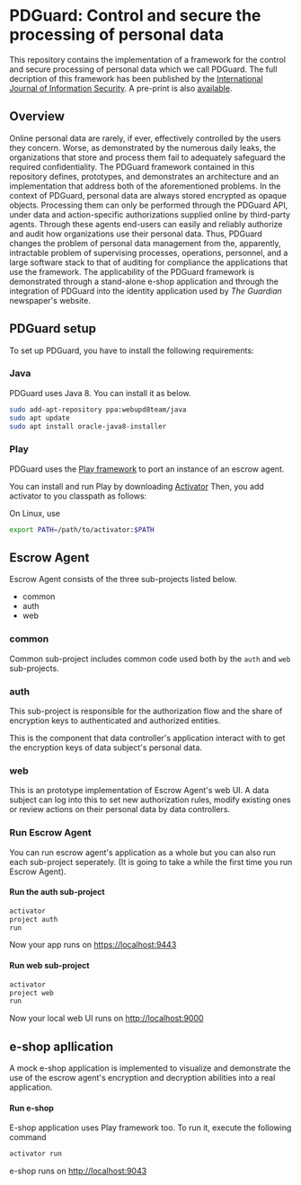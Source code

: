 # PDGuard: Control and secure the processing of personal data

This repository contains the implementation of a
framework for the control and secure processing of personal data which we call PDGuard.
The full decription of this framework has been published by the
[International Journal of Information Security](https://rdcu.be/bRQqg).
A pre-print is also [available](https://dimitro.gr/assets/papers/MSKS19.pdf).

## Overview

Online personal data are rarely,
if ever,
effectively
controlled by the users they concern.
Worse,
as demonstrated
by the numerous daily leaks,
the organizations that
store and process them fail to adequately
safeguard the required confidentiality.
The PDGuard framework contained in this repository
defines,
prototypes,
and demonstrates an architecture and
an implementation that address both
of the aforementioned problems.
In the context of PDGuard,
personal data are always stored
encrypted as opaque objects.
Processing them can only be performed through
the PDGuard API,
under data and action-specific
authorizations supplied online by third-party agents.
Through these agents end-users can easily and reliably
authorize and audit how organizations use their personal data.
Thus,
PDGuard changes the problem
of personal data management from the,
apparently,
intractable problem of supervising processes,
operations,
personnel,
and a large software
stack to that of auditing for compliance the
applications that use the framework.
The applicability of
the PDGuard framework is demonstrated through
a stand-alone e-shop application and
through the integration of PDGuard into the identity application
used by *The Guardian* newspaper's website.


## PDGuard setup

To set up PDGuard, you have to install the following requirements:

### Java
PDGuard uses Java 8. You can install it as below.

```bash
sudo add-apt-repository ppa:webupd8team/java
sudo apt update
sudo apt install oracle-java8-installer
```

### Play

PDGuard uses the [Play framework](https://www.playframework.com/)
to port an instance of an escrow agent.

You can install and run Play by downloading [Activator](https://www.typesafe.com/activator/download)
Then, you add activator to you classpath as follows:

On Linux, use
```bash
export PATH=/path/to/activator:$PATH
```

## Escrow Agent

Escrow Agent consists of the three sub-projects listed below.

- common
- auth
- web

### common

Common sub-project includes common code used both by
the `auth` and `web` sub-projects.

### auth

This sub-project is responsible for the authorization flow
and the share of encryption keys to authenticated and authorized entities.

This is the component that data controller's application interact with
to get the encryption keys of data subject's personal data.

### web

This is an prototype implementation of Escrow Agent's web UI.
A data subject can log into this to set new authorization rules,
modify existing ones or review actions on their personal data by data controllers.

### Run Escrow Agent

You can run escrow agent's application as a whole but you can also run
each sub-project seperately.
(It is going to take a while the first time you run Escrow Agent).

#### Run the auth sub-project

```bash
activator
project auth
run
```

Now your app runs on [https://localhost:9443](https://localhost:9443)

#### Run web sub-project

```bash
activator
project web
run
```

Now your local web UI runs on [http://localhost:9000](http://localhost:9000)

## e-shop apllication

A mock e-shop application is implemented to visualize
and demonstrate the use of the escrow agent's encryption
and decryption abilities into a real application.

#### Run e-shop

E-shop application uses Play framework too. To run it, execute the following command

```bash
activator run
```

e-shop runs on [http://localhost:9043](http://localhost:9043)
